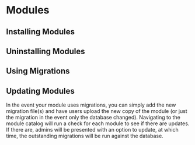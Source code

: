# Modules

## Installing Modules

## Uninstalling Modules

## Using Migrations

## Updating Modules

In the event your module uses migrations, you can simply add the new migration file(s) and have users upload the new copy of the module (or just the migration in the event only the database changed). Navigating to the module catalog will run a check for each module to see if there are updates. If there are, admins will be presented with an option to update, at which time, the outstanding migrations will be run against the database.